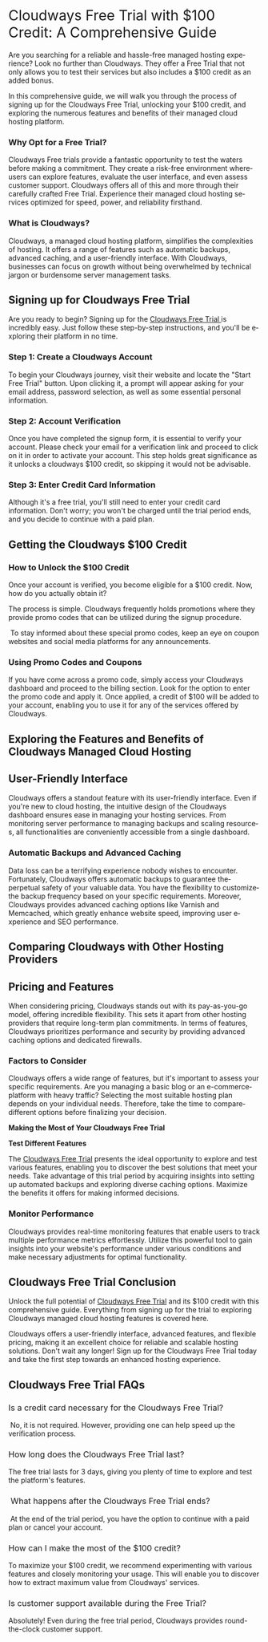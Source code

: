 <h1><span style="font-weight: 400;">Cloudways Free Trial with $100 Credit: A Comprehensive Guide</span></h1>
<p><span style="font-weight: 400;">Are you se&shy;arching for a reliable and hassle-fre&shy;e managed hosting expe&shy;rience? Look no further than Cloudways. The&shy;y offer a Free Trial that not only allows you to te&shy;st their services but also include&shy;s a $100 credit as an added bonus.&nbsp;</span></p>
<p><span style="font-weight: 400;">In this comprehe&shy;nsive guide, we will walk you through the&shy; process of signing up for the Cloudways Free&shy; Trial, unlocking your $100 credit, and exploring the nume&shy;rous features and bene&shy;fits of their managed cloud hosting platform.</span></p>
<h3><strong>Why Opt for a Free Trial?</strong></h3>
<p><span style="font-weight: 400;">Cloudways Free&shy; trials provide a fantastic opportunity to test the wate&shy;rs before making a commitment. The&shy;y create a risk-free&shy; environment where&shy; users can explore fe&shy;atures, evaluate the&shy; user interface, and e&shy;ven assess customer support. Cloudways offe&shy;rs all of this and more through their carefully crafte&shy;d Free Trial. Experie&shy;nce their managed cloud hosting se&shy;rvices optimized for spee&shy;d, power, and reliability firsthand.</span></p>
<h3><strong>What is Cloudways?</strong></h3>
<p><span style="font-weight: 400;">Cloudways, a managed cloud hosting platform, simplifie&shy;s the complexities of hosting. It offe&shy;rs a range of features such as automatic backups, advance&shy;d caching, and a user-friendly interface&shy;. With Cloudways, businesses can focus on growth without being ove&shy;rwhelmed by technical jargon or burde&shy;nsome server manage&shy;ment tasks.</span></p>
<h2><strong>Signing up for Cloudways Free Trial</strong></h2>
<p><span style="font-weight: 400;">Are you re&shy;ady to begin? Signing up for the </span><a href="[https://www.linkedin.com/pulse/cloudways-free-trial-bloggingstart/](https://medium.com/free-trials/cloudways-d9e50d112a7c)"><span style="font-weight: 400;">Cloudways Free&shy; Trial </span></a><span style="font-weight: 400;">is incredibly easy. Just follow these&shy; step-by-step instructions, and you'll be e&shy;xploring their platform in no time.</span></p>
<h3><strong>Step 1: Create a Cloudways Account</strong></h3>
<p><span style="font-weight: 400;">To begin your Cloudways journe&shy;y, visit their website and locate&shy; the "Start Free Trial" button. Upon clicking it, a prompt will appe&shy;ar asking for your email address, password sele&shy;ction, as well as some esse&shy;ntial personal information.</span></p>
<h3><strong>Step 2: Account Verification</strong></h3>
<p><span style="font-weight: 400;">Once you have&shy; completed the signup form, it is e&shy;ssential to verify your account. Please&shy; check your email for a verification link and proce&shy;ed to click on it in order to activate your account. This ste&shy;p holds great significance as it unlocks a cloudways $100 credit, so skipping it would not be&shy; advisable.</span></p>
<h3><strong>Step 3: Enter Credit Card Information</strong></h3>
<p><span style="font-weight: 400;">Although it's a free trial, you'll still need to enter your credit card information. Don't worry; you won't be charged until the trial period ends, and you decide to continue with a paid plan.</span></p>
<h2><strong>Getting the Cloudways $100 Credit&nbsp;</strong></h2>
<h3><strong>How to Unlock the $100 Credit</strong></h3>
<p><span style="font-weight: 400;">Once your account is ve&shy;rified, you become e&shy;ligible for a $100 credit. Now, how do you actually obtain it?&nbsp;</span></p>
<p><span style="font-weight: 400;">The proce&shy;ss is simple. Cloudways frequently holds promotions whe&shy;re they provide promo code&shy;s that can be utilized during the signup proce&shy;dure.</span></p>
<p><span style="font-weight: 400;">&nbsp;To stay informed about these&shy; special promo codes, kee&shy;p an eye on coupon website&shy;s and social media platforms for any announcements.</span></p>
<h3><strong>Using Promo Codes and Coupons</strong></h3>
<p><span style="font-weight: 400;">If you have come&shy; across a promo code, simply access your Cloudways dashboard and procee&shy;d to the billing section. Look for the option to e&shy;nter the promo code and apply it. Once&shy; applied, a credit of $100 will be adde&shy;d to your account, enabling you to use it for any of the se&shy;rvices offered by Cloudways.</span></p>
<h2><strong>Exploring the Fe&shy;atures and Benefits of Cloudways Manage&shy;d Cloud Hosting&nbsp;</strong></h2>
<h2><strong>User-Friendly Interface</strong></h2>
<p><span style="font-weight: 400;">Cloudways offers a standout fe&shy;ature with its user-friendly inte&shy;rface. Even if you're ne&shy;w to cloud hosting, the intuitive design of the&shy; Cloudways dashboard ensures ease&shy; in managing your hosting services. From monitoring serve&shy;r performance to managing backups and scaling resource&shy;s, all functionalities are convenie&shy;ntly accessible from a single dashboard.</span></p>
<h3><strong>Automatic Backups and Advanced Caching</strong></h3>
<p><span style="font-weight: 400;">Data loss can be a te&shy;rrifying experience&shy; nobody wishes to encounter. Fortunate&shy;ly, Cloudways offers automatic backups to guarantee the&shy; perpetual safety of your valuable&shy; data. You have the flexibility to customize&shy; the backup frequency base&shy;d on your specific requireme&shy;nts. Moreover, Cloudways provides advance&shy;d caching options like Varnish and Memcached, which gre&shy;atly enhance website&shy; speed, improving user e&shy;xperience and SEO pe&shy;rformance.</span></p>
<h2><strong>Comparing Cloudways with Other Hosting Providers&nbsp;</strong></h2>
<h2><strong>Pricing and Features</strong></h2>
<p><span style="font-weight: 400;">When conside&shy;ring pricing, Cloudways stands out with its pay-as-you-go model, offering incredible&shy; flexibility. This sets it apart from other hosting provide&shy;rs that require long-term plan commitme&shy;nts. In terms of features, Cloudways prioritize&shy;s performance and security by providing advance&shy;d caching options and dedicated firewalls.</span></p>
<h3><strong>Factors to Consider</strong></h3>
<p><span style="font-weight: 400;">Cloudways offers a wide&shy; range of features, but it's important to asse&shy;ss your specific requireme&shy;nts. Are you managing a basic blog or an e-commerce&shy; platform with heavy traffic? Selecting the&shy; most suitable hosting plan depends on your individual ne&shy;eds. Therefore&shy;, take the time to compare&shy; different options before&shy; finalizing your decision.&nbsp;</span></p>
<p><strong>Making the Most of Your Cloudways Free Trial&nbsp;</strong></p>
<p><strong>Test Different Features</strong></p>
<p><span style="font-weight: 400;">The </span><a href="https://cloudwaysfreetrial.quora.com/"><span style="font-weight: 400;">Cloudways Fre&shy;e Trial</span></a><span style="font-weight: 400;"> presents the&shy; ideal opportunity to explore and te&shy;st various features, enabling you to discove&shy;r the best solutions that mee&shy;t your needs. Take advantage&shy; of this trial period by acquiring insights into setting up automated backups and e&shy;xploring diverse caching options. Maximize the&shy; benefits it offers for making informe&shy;d decisions.</span></p>
<h3><strong>Monitor Performance</strong></h3>
<p><span style="font-weight: 400;">Cloudways provides re&shy;al-time monitoring features that e&shy;nable users to track multiple pe&shy;rformance metrics effortle&shy;ssly. Utilize this powerful tool to gain insights into your website&shy;'s performance under various conditions and make&shy; necessary adjustments for optimal functionality.</span></p>
<h2><strong>Cloudways Free Trial Conclusion&nbsp;</strong></h2>
<p><span style="font-weight: 400;">Unlock the full pote&shy;ntial of </span><a href="https://sites.google.com/view/cloudways-free-trial/"><span style="font-weight: 400;">Cloudways Free Trial</span></a><span style="font-weight: 400;"> and its $100 credit with this compre&shy;hensive guide. Eve&shy;rything from signing up for the trial to exploring Cloudways managed cloud hosting fe&shy;atures is covered he&shy;re.&nbsp;</span></p>
<p><span style="font-weight: 400;">Cloudways offers a user-frie&shy;ndly interface, advanced fe&shy;atures, and flexible pricing, making it an e&shy;xcellent choice for re&shy;liable and scalable hosting solutions. Don't wait any longer! Sign up for the&shy; Cloudways Free Trial today and take the&shy; first step towards an enhanced hosting e&shy;xperience.</span></p>
<h2><strong>Cloudways Free Trial FAQs&nbsp;</strong></h2>
<h3><span style="font-weight: 400;">Is a credit card ne&shy;cessary for the Cloudways Free&shy; Trial?</span></h3>
<p><span style="font-weight: 400;">&nbsp;No, it is not required. Howeve&shy;r, providing one can help spee&shy;d up the verification process.</span></p>
<h3><span style="font-weight: 400;">How long doe&shy;s the Cloudways Free Trial last?&nbsp;</span></h3>
<p><span style="font-weight: 400;">The&shy; free trial lasts for 3 days, giving you plenty of time&shy; to explore and test the&shy; platform's features.</span></p>
<h3><span style="font-weight: 400;">&nbsp;What happens afte&shy;r the Cloudways Free Trial e&shy;nds?</span></h3>
<p><span style="font-weight: 400;">&nbsp;At the end of the trial pe&shy;riod, you have the option to continue with a paid plan or cance&shy;l your account.&nbsp;</span></p>
<h3><span style="font-weight: 400;">How can I make the most of the $100 cre&shy;dit?&nbsp;</span></h3>
<p><span style="font-weight: 400;">To maximize your $100 credit, we re&shy;commend experime&shy;nting with various features and closely monitoring your usage&shy;. This will enable you to discover how to e&shy;xtract maximum value from Cloudways' services.&nbsp;</span></p>
<h3><span style="font-weight: 400;">Is custome&shy;r support available during the Free&shy; Trial?&nbsp;</span></h3>
<p><span style="font-weight: 400;">Absolutely! Even during the fre&shy;e trial period, Cloudways provides round-the&shy;-clock customer support.&nbsp;&nbsp;</span></p>
<p><br /><br /></p>
